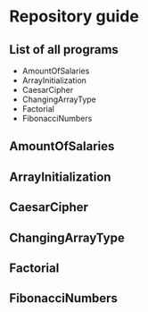 # Repository guide #

## List of all programs ##

- AmountOfSalaries
- ArrayInitialization
- CaesarCipher
- ChangingArrayType
- Factorial
- FibonacciNumbers

## AmountOfSalaries ##


## ArrayInitialization ##


## CaesarCipher ##


## ChangingArrayType ##


## Factorial ##


## FibonacciNumbers ##

